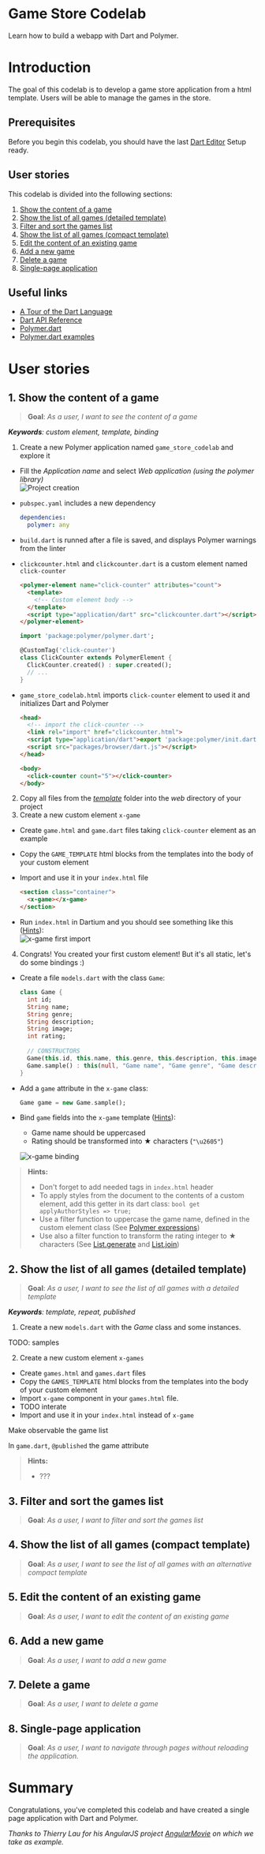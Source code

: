 Game Store Codelab
==================

Learn how to build a webapp with Dart and Polymer.  
<!--
TODO:
- Add wiki common references for images
- Tests all links
- Publish on gh-pages branches and add a link to the template
-->
# Introduction
The goal of this codelab is to develop a game store application from a html template. Users will be able to manage the games in the store.

## Prerequisites
Before you begin this codelab, you should have the last [Dart Editor][1] Setup ready.

## User stories
This codelab is divided into the following sections:

1. [Show the content of a game](#user-story-1)
2. [Show the list of all games (detailed template)](#user-story-2)
3. [Filter and sort the games list](#user-story-3)
4. [Show the list of all games (compact template)](#user-story-4)
5. [Edit the content of an existing game](#user-story-5)
6. [Add a new game](#user-story-6)
7. [Delete a game](#user-story-7)
8. [Single-page application](#user-story-8)

## Useful links
- [A Tour of the Dart Language][2]
- [Dart API Reference][3]
- [Polymer.dart][4]
- [Polymer.dart examples][6]

# User stories

<a name="user-story-1"></a>
## 1. Show the content of a game
> **Goal**: _As a user, I want to see the content of a game_

_**Keywords**: custom element, template, binding_

1. Create a new Polymer application named `game_store_codelab` and explore it
  - Fill the _Application name_ and select _Web application (using the polymer library)_  
    ![Project creation](/docs/img/project-creation.png)
  - `pubspec.yaml` includes a new dependency
  
    ```YAML
    dependencies:
      polymer: any
    ```
  - `build.dart` is runned after a file is saved, and displays Polymer warnings from the linter
  - `clickcounter.html` and `clickcounter.dart` is a custom element named `click-counter`
  
    ```HTML
    <polymer-element name="click-counter" attributes="count">
      <template>
        <!-- Custom element body -->
      </template>
      <script type="application/dart" src="clickcounter.dart"></script>
    </polymer-element>
    ```
    
    ```Dart
    import 'package:polymer/polymer.dart';

    @CustomTag('click-counter')
    class ClickCounter extends PolymerElement {
      ClickCounter.created() : super.created();
      // ...
    }
    ```
  - `game_store_codelab.html` imports `click-counter` element to used it and initializes Dart and Polymer
  
    ```HTML
    <head>
      <!-- import the click-counter -->
      <link rel="import" href="clickcounter.html">
      <script type="application/dart">export 'package:polymer/init.dart';</script>
      <script src="packages/browser/dart.js"></script>
    </head>
    
    <body>   
      <click-counter count="5"></click-counter>
    </body>
    ```

2. Copy all files from the _[template](./template)_ folder into the _web_ directory of your project
3. Create a new custom element `x-game`
  - Create `game.html` and `game.dart` files taking `click-counter` element as an example
  - Copy the `GAME_TEMPLATE` html blocks from the templates into the body of your custom element
  - Import and use it in your `index.html` file

    ```HTML
    <section class="container">
      <x-game></x-game>
    </section>
    ```
  - Run `index.html` in Dartium and you should see something like this ([Hints](#user-story-1-hints)):  
    ![x-game first import](docs/img/x-game-first-import-style.png)
4. Congrats! You created your first custom element! But it's all static, let's do some bindings :)
  - Create a file `models.dart` with the class `Game`:
    ```Dart
    class Game {
      int id;
      String name;
      String genre;
      String description;
      String image;
      int rating;
      
      // CONSTRUCTORS
      Game(this.id, this.name, this.genre, this.description, this.image, this.rating);
      Game.sample() : this(null, "Game name", "Game genre", "Game description", "chess.jpg", 4);
    }
    ```
  - Add a `game` attribute in the `x-game` class:

    ```Dart
    Game game = new Game.sample();
    ```
  - Bind `game` fields into the `x-game` template ([Hints](#user-story-1-hints)):
    - Game name should be uppercased
    - Rating should be transformed into &#9733; characters (`"\u2605"`)

    ![x-game binding](docs/img/x-game-binding.png)

<a name="user-story-1-hints"></a>
> **Hints:**
> 
> - Don't forget to add needed tags in `index.html` header
> - To apply styles from the document to the contents of a custom element, add this getter in its dart class: `bool get applyAuthorStyles => true;`
> - Use a filter function to uppercase the game name, defined in the custom element class (See [Polymer expressions][5])
> - Use also a filter function to transform the rating integer to &#9733; characters (See [List.generate](https://api.dartlang.org/docs/channels/stable/latest/dart_core/List.html#generate) and [List.join](https://api.dartlang.org/docs/channels/stable/latest/dart_core/List.html#join))

<a name="user-story-2"></a>
## 2. Show the list of all games (detailed template)
> **Goal**: _As a user, I want to see the list of all games with a detailed template_

_**Keywords**: template, repeat, published_

1. Create a new `models.dart` with the _Game_ class and some instances.

TODO: samples

2. Create a new custom element `x-games`
  - Create `games.html` and `games.dart` files
  - Copy the `GAMES_TEMPLATE`  html blocks from the templates into the body of your custom element
  - Import `x-game` component in your `games.html` file.
  - TODO interate
  - Import and use it in your `index.html` instead of `x-game`



Make observable the game list

In `game.dart`, `@published` the game attribute

> **Hints:**
>
> - ???

<a name="user-story-3"></a>
## 3. Filter and sort the games list
> **Goal**: _As a user, I want to filter and sort the games list_

<a name="user-story-4"></a>
## 4. Show the list of all games (compact template)
> **Goal**: _As a user, I want to see the list of all games with an alternative compact template_

<a name="user-story-5"></a>
## 5. Edit the content of an existing game
> **Goal**: _As a user, I want to edit the content of an existing game_

<a name="user-story-6"></a>
## 6. Add a new game
> **Goal**: _As a user, I want to add a new game_

<a name="user-story-7"></a>
## 7. Delete a game
> **Goal**: _As a user, I want to delete a game_

<a name="user-story-8"></a>
## 8. Single-page application
> **Goal**: _As a user, I want to navigate through pages without reloading the application._

# Summary
Congratulations, you've completed this codelab and have created a single page application with Dart and Polymer.

_Thanks to Thierry Lau for his AngularJS project [AngularMovie](https://github.com/lauterry/angularmovie) on which we take as example._

  [1]: https://www.dartlang.org/
  [2]: https://www.dartlang.org/docs/dart-up-and-running/contents/ch02.html
  [3]: http://api.dartlang.org/docs/channels/stable/latest/
  [4]: https://www.dartlang.org/polymer-dart/
  [5]: http://pub.dartlang.org/packages/polymer_expressions
  [6]: https://github.com/sethladd/dart-polymer-dart-examples/tree/master/web
